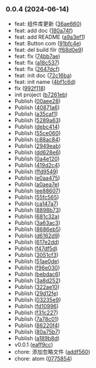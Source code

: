 ## <small>0.0.4 (2024-06-14)</small>

* feat: 组件库更新 ([36ae660](https://github.com/980320/Vector/commit/36ae660))
* feat: add doc ([180a74f](https://github.com/980320/Vector/commit/180a74f))
* feat: add README ([a9a3ef1](https://github.com/980320/Vector/commit/a9a3ef1))
* feat: Button com ([91bfc4e](https://github.com/980320/Vector/commit/91bfc4e))
* feat: del build filr ([f68d0e9](https://github.com/980320/Vector/commit/f68d0e9))
* feat: flx ([74bb7ae](https://github.com/980320/Vector/commit/74bb7ae))
* feat: flx ([a18c537](https://github.com/980320/Vector/commit/a18c537))
* feat: flx ([2647dcf](https://github.com/980320/Vector/commit/2647dcf))
* feat: init doc ([72c16ba](https://github.com/980320/Vector/commit/72c16ba))
* feat: init name ([4bf1c6d](https://github.com/980320/Vector/commit/4bf1c6d))
* flx ([992f118](https://github.com/980320/Vector/commit/992f118))
* init project ([b7261eb](https://github.com/980320/Vector/commit/b7261eb))
* Publish ([00aee28](https://github.com/980320/Vector/commit/00aee28))
* Publish ([40871a6](https://github.com/980320/Vector/commit/40871a6))
* Publish ([a35caf1](https://github.com/980320/Vector/commit/a35caf1))
* Publish ([5289a63](https://github.com/980320/Vector/commit/5289a63))
* Publish ([debc414](https://github.com/980320/Vector/commit/debc414))
* Publish ([55ce060](https://github.com/980320/Vector/commit/55ce060))
* Publish ([c88ac84](https://github.com/980320/Vector/commit/c88ac84))
* Publish ([2949eab](https://github.com/980320/Vector/commit/2949eab))
* Publish ([dd628e6](https://github.com/980320/Vector/commit/dd628e6))
* Publish ([0a4e120](https://github.com/980320/Vector/commit/0a4e120))
* Publish ([419d2c4](https://github.com/980320/Vector/commit/419d2c4))
* Publish ([ffd9549](https://github.com/980320/Vector/commit/ffd9549))
* Publish ([e0aa475](https://github.com/980320/Vector/commit/e0aa475))
* Publish ([a0aea7e](https://github.com/980320/Vector/commit/a0aea7e))
* Publish ([ee88607](https://github.com/980320/Vector/commit/ee88607))
* Publish ([55fc565](https://github.com/980320/Vector/commit/55fc565))
* Publish ([ca147a7](https://github.com/980320/Vector/commit/ca147a7))
* Publish ([8898b73](https://github.com/980320/Vector/commit/8898b73))
* Publish ([681c32a](https://github.com/980320/Vector/commit/681c32a))
* Publish ([3a63ac3](https://github.com/980320/Vector/commit/3a63ac3))
* Publish ([8686eb5](https://github.com/980320/Vector/commit/8686eb5))
* Publish ([d6162d9](https://github.com/980320/Vector/commit/d6162d9))
* Publish ([617e2dd](https://github.com/980320/Vector/commit/617e2dd))
* Publish ([f47df5d](https://github.com/980320/Vector/commit/f47df5d))
* Publish ([3051cf3](https://github.com/980320/Vector/commit/3051cf3))
* Publish ([51ae0de](https://github.com/980320/Vector/commit/51ae0de))
* Publish ([f96e030](https://github.com/980320/Vector/commit/f96e030))
* Publish ([bebdac6](https://github.com/980320/Vector/commit/bebdac6))
* Publish ([3a8d252](https://github.com/980320/Vector/commit/3a8d252))
* Publish ([322ae10](https://github.com/980320/Vector/commit/322ae10))
* Publish ([29d12fe](https://github.com/980320/Vector/commit/29d12fe))
* Publish ([03235e9](https://github.com/980320/Vector/commit/03235e9))
* Publish ([fd10996](https://github.com/980320/Vector/commit/fd10996))
* Publish ([f31c227](https://github.com/980320/Vector/commit/f31c227))
* Publish ([7a78c01](https://github.com/980320/Vector/commit/7a78c01))
* Publish ([86220f4](https://github.com/980320/Vector/commit/86220f4))
* Publish ([80a75b7](https://github.com/980320/Vector/commit/80a75b7))
* Publish ([a189b8d](https://github.com/980320/Vector/commit/a189b8d))
* v0.0.1 ([eaff9cc](https://github.com/980320/Vector/commit/eaff9cc))
* chore: 添加忽略文件 ([addf560](https://github.com/980320/Vector/commit/addf560))
* chore: atom ([0775854](https://github.com/980320/Vector/commit/0775854))



